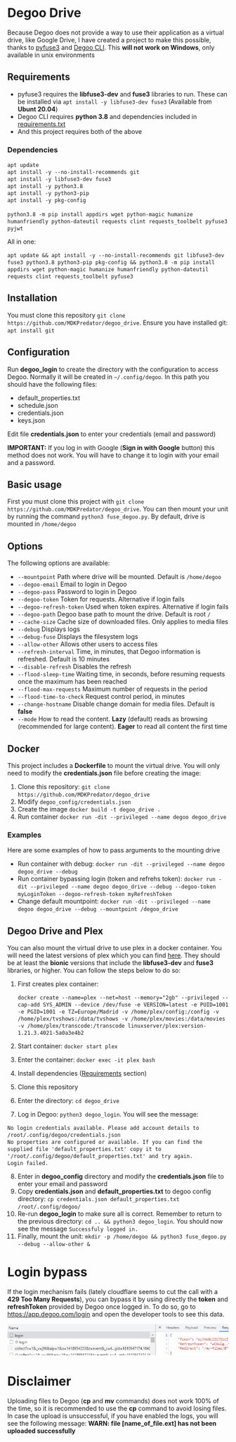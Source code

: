 # Degoo Drive

Because Degoo does not provide a way to use their application as a virtual drive, like Google Drive, I have created a project to make this possible, thanks to [pyfuse3](https://github.com/libfuse/pyfuse3) and [Degoo CLI](https://github.com/bernd-wechner/Degoo). This **will not work on Windows**, only available in unix environments

## Requirements

* pyfuse3 requires the **libfuse3-dev** and **fuse3** libraries to run. These can be installed via ``apt install -y libfuse3-dev fuse3`` (Available from **Ubunt 20.04**)
* Degoo CLI requires **python 3.8** and dependencies included in [requirements.txt](https://github.com/bernd-wechner/Degoo/blob/master/requirements.txt)
* And this project requires both of the above

### Dependencies

````shell
apt update
apt install -y --no-install-recommends git
apt install -y libfuse3-dev fuse3
apt install -y python3.8
apt install -y python3-pip
apt install -y pkg-config

python3.8 -m pip install appdirs wget python-magic humanize humanfriendly python-dateutil requests clint requests_toolbelt pyfuse3 pyjwt
````

All in one:
````shell
apt update && apt install -y --no-install-recommends git libfuse3-dev fuse3 python3.8 python3-pip pkg-config && python3.8 -m pip install appdirs wget python-magic humanize humanfriendly python-dateutil requests clint requests_toolbelt pyfuse3
````

## Installation

You must clone this repository ``git clone https://github.com/MDKPredator/degoo_drive``. Ensure you have installed git: ``apt install git``

## Configuration

Run **degoo_login** to create the directory with the configuration to access Degoo. Normally it will be created in ```~/.config/degoo```. In this path you should have the following files:
* default_properties.txt
* schedule.json
* credentials.json
* keys.json

Edit file **credentials.json** to enter your credentials (email and password)

**IMPORTANT:** If you log in with Google (**Sign in with Google** button) this method does not work. You will have to change it to login with your email and a password.

## Basic usage

First you must clone this project with ``git clone https://github.com/MDKPredator/degoo_drive``. You can then mount your unit by running the command `python3 fuse_degoo.py`. By default, drive is mounted in `/home/degoo`

## Options

The following options are available:

* ``--mountpoint`` Path where drive will be mounted. Default is `/home/degoo`
* ``--degoo-email`` Email to login in Degoo
* ``--degoo-pass`` Password to login in Degoo
* ``--degoo-token`` Token for requests. Alternative if login fails
* ``--degoo-refresh-token`` Used when token expires. Alternative if login fails
* ``--degoo-path`` Degoo base path to mount the drive. Default is root `/`
* ``--cache-size`` Cache size of downloaded files. Only applies to media files
* ``--debug`` Displays logs
* ``--debug-fuse`` Displays the filesystem logs
* ``--allow-other`` Allows other users to access files
* ``--refresh-interval`` Time, in minutes, that Degoo information is refreshed. Default is 10 minutes
* ``--disable-refresh`` Disables the refresh
* ``--flood-sleep-time`` Waiting time, in seconds, before resuming requests once the maximum has been reached
* ``--flood-max-requests`` Maximum number of requests in the period
* ``--flood-time-to-check`` Request control period, in minutes
* ``--change-hostname`` Disable change domain for media files. Default is **false**
* ``--mode`` How to read the content. **Lazy** (default) reads as browsing (recommended for large content). **Eager** to read all content the first time

## Docker

This project includes a **Dockerfile** to mount the virtual drive. You will only need to modify the **credentials.json** file before creating the image:

1. Clone this repository: ``git clone https://github.com/MDKPredator/degoo_drive``
2. Modify ``degoo_config/credentials.json``
3. Create the image ``docker build -t degoo_drive .``
4. Run container ``docker run -dit --privileged --name degoo degoo_drive``

### Examples

Here are some examples of how to pass arguments to the mounting drive

* Run container with debug: ``docker run -dit --privileged --name degoo degoo_drive --debug``
* Run container bypassing login (token and refrehs token): ``docker run -dit --privileged --name degoo degoo_drive --debug --degoo-token myLoginToken --degoo-refresh-token myRefreshToken``
* Change default mountpoint: ``docker run -dit --privileged --name degoo degoo_drive --debug --mountpoint /degoo_drive``

## Degoo Drive and Plex

You can also mount the virtual drive to use plex in a docker container. You will need the latest versions of plex which you can find [here](https://hub.docker.com/r/linuxserver/plex/tags). They should be at least the __bionic__ versions that include the **libfuse3-dev** and **fuse3** libraries, or higher. You can follow the steps below to do so: 

1. First creates plex container:
   
    ````shell
    docker create --name=plex --net=host --memory="2gb" --privileged --cap-add SYS_ADMIN --device /dev/fuse -e VERSION=latest -e PUID=1001 -e PGID=1001 -e TZ=Europe/Madrid -v /home/plex/config:/config -v /home/plex/tvshows:/data/tvshows -v /home/plex/movies:/data/movies -v /home/plex/transcode:/transcode linuxserver/plex:version-1.21.3.4021-5a0a3e4b2
    ````

2. Start container: ``docker start plex`` 
3. Enter the container: ``docker exec -it plex bash``
4. Install dependencies ([Requirements](#requirements) section)
5. Clone this repository
6. Enter the directory: ``cd degoo_drive``
7. Log in Degoo: ``python3 degoo_login``. You will see the message:
````shell
No login credentials available. Please add account details to /root/.config/degoo/credentials.json
No properties are configured or available. If you can find the supplied file 'default_properties.txt' copy it to '/root/.config/degoo/default_properties.txt' and try again.
Login failed.
````
8. Enter in **degoo_config** directory and modify the **credentials.json** file to enter your email and password
9. Copy **credentials.json** and **default_properties.txt** to degoo config directory: ``cp credentials.json default_properties.txt /root/.config/degoo/``
10. Re-run **degoo_login** to make sure all is correct. Remember to return to the previous directory: ``cd .. && python3 degoo_login``. You should now see the message ``Successfuly logged in.``
11. Finally, mount the unit: ``mkdir -p /home/degoo && python3 fuse_degoo.py --debug --allow-other &``

# Login bypass

If the login mechanism fails (lately cloudflare seems to cut the call with a **429 Too Many Requests**), you can bypass it by using directly the **token** and **refreshToken** provided by Degoo once logged in. To do so, go to https://app.degoo.com/login and open the developer tools to see this data.

![Degoo login](images/degoo_token_refresh_token.png)

# Disclaimer

Uploading files to Degoo (**cp** and **mv** commands) does not work 100% of the time, so it is recommended to use the **cp** command to avoid losing files. In case the upload is unsuccessful, if you have enabled the logs, you will see the following message: **WARN: file [name_of_file.ext] has not been uploaded successfully**
